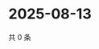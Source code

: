 # 2025-08-13

共 0 条

<!-- BEGIN ZHIHUQUESTIONS -->
<!-- 最后更新时间 Wed Aug 13 2025 08:57:42 GMT+0800 (China Standard Time) -->

<!-- END ZHIHUQUESTIONS -->
